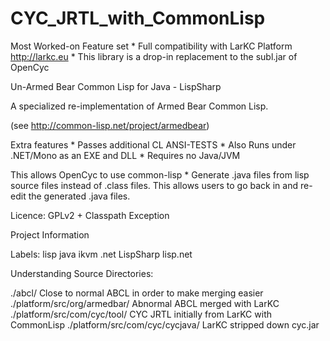 # CYC_JRTL_with_CommonLisp

Most Worked-on Feature set * Full compatibility with LarKC Platform http://larkc.eu * This library is a drop-in replacement to the subl.jar of OpenCyc

Un-Armed Bear Common Lisp for Java - LispSharp

A specialized re-implementation of Armed Bear Common Lisp.

(see http://common-lisp.net/project/armedbear)

Extra features * Passes additional CL ANSI-TESTS * Also Runs under .NET/Mono as an EXE and DLL * Requires no Java/JVM

This allows OpenCyc to use common-lisp * Generate .java files from lisp source files instead of .class files. This allows users to go back in and re-edit the generated .java files.

Licence: GPLv2 + Classpath Exception

Project Information

Labels: 
lisp java ikvm .net LispSharp lisp.net


Understanding Source Directories:

./abcl/    Close to normal ABCL in order to make merging easier
./platform/src/org/armedbar/  Abnormal ABCL merged with LarKC
./platform/src/com/cyc/tool/  CYC JRTL initially from LarKC with CommonLisp
./platform/src/com/cyc/cycjava/  LarKC stripped down cyc.jar

